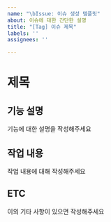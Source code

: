 ```yaml
---
name: "\bIssue: 이슈 생성 템플릿"
about: 이슈에 대한 간단한 설명
title: "[Tag] 이슈 제목"
labels: ''
assignees: ''

---
```


# 제목

## 기능 설명
기능에 대한 설명을 작성해주세요

## 작업 내용
작업 내용에 대해 작성해주세요

## ETC
이외 기타 사항이 있으면 작성해주세요
